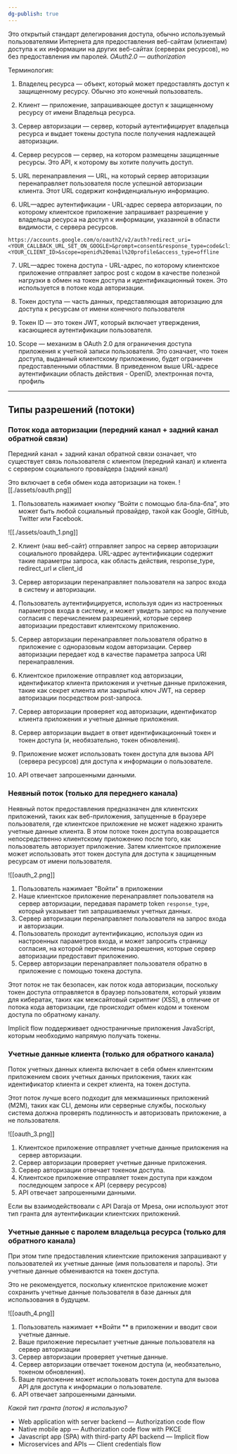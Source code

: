 ```yaml
---
dg-publish: true
---
```

Это открытый стандарт делегирования доступа, обычно используемый пользователями Интернета для предоставления веб-сайтам (клиентам) доступа к их информации на других веб-сайтах (серверах ресурсов), но без предоставления им паролей.
_OAuth2.0 — authorization_

Терминология:

1. Владелец ресурса — объект, который может предоставлять доступ к защищенному ресурсу. Обычно это конечный пользователь.

2. Клиент — приложение, запрашивающее доступ к защищенному ресурсу от имени Владельца ресурса.

3. Сервер авторизации — сервер, который аутентифицирует владельца ресурса и выдает токены доступа после получения надлежащей авторизации.

4. Сервер ресурсов — сервер, на котором размещены защищенные ресурсы. Это API, к которому вы хотите получить доступ.

5. URL перенаправления — URL, на который сервер авторизации перенаправляет пользователя после успешной авторизации клиента. Этот URL содержит конфиденциальную информацию.

6. URL—адрес аутентификации - URL-адрес сервера авторизации, по которому клиентское приложение запрашивает разрешение у владельца ресурса на доступ к информации, указанной в области видимости, с сервера ресурсов.

```
https://accounts.google.com/o/oauth2/v2/auth?redirect_uri=<YOUR_CALLBACK_URL_SET_ON_GOOGLE>&prompt=consent&response_type=code&client_id=<YOUR_CLIENT_ID>&scope=openid%20email%20profile&access_type=offline
```

7. URL—адрес токена доступа - URL-адрес, по которому клиентское приложение отправляет запрос post с кодом в качестве полезной нагрузки в обмен на токен доступа и идентификационный токен. Это используется в потоке кода авторизации.

8. Токен доступа — часть данных, представляющая авторизацию для доступа к ресурсам от имени конечного пользователя

9. Токен ID — это токен JWT, который включает утверждения, касающиеся аутентификации пользователя.

10. Scope — механизм в OAuth 2.0 для ограничения доступа приложения к учетной записи пользователя. Это означает, что токен доступа, выданный клиентскому приложению, будет ограничен предоставленными областями. В приведенном выше URL-адресе аутентификации область действия - OpenID, электронная почта, профиль

---

## Типы разрешений (потоки)

### Поток кода авторизации (передний канал + задний канал обратной связи)

Передний канал + задний канал обратной связи означает, что существует связь пользователя с клиентом (передний канал) и клиента с сервером социального провайдера (задний канал)

Это включает в себя обмен кода авторизации на токен.
![[./assets/oauth.png]]

1. Пользователь нажимает кнопку “Войти с помощью бла-бла-бла”, это может быть любой социальный провайдер, такой как Google, GitHub, Twitter или Facebook.

![[./assets/oauth_1.png]]

2. Клиент (наш веб-сайт) отправляет запрос на сервер авторизации социального провайдера. URL-адрес аутентификации содержит такие параметры запроса, как область действия, response_type, redirect_url и client_id

3. Сервер авторизации перенаправляет пользователя на запрос входа в систему и авторизации.

4. Пользователь аутентифицируется, используя один из настроенных параметров входа в систему, и может увидеть запрос на получение согласия с перечислением разрешений, которые сервер авторизации предоставит клиентскому приложению.

5. Сервер авторизации перенаправляет пользователя обратно в приложение с одноразовым кодом авторизации. Сервер авторизации передает код в качестве параметра запроса URI перенаправления.

6. Клиентское приложение отправляет код авторизации, идентификатор клиента приложения и учетные данные приложения, такие как секрет клиента или закрытый ключ JWT, на сервер авторизации посредством post-запроса.

7. Сервер авторизации проверяет код авторизации, идентификатор клиента приложения и учетные данные приложения.

8. Сервер авторизации выдает в ответ идентификационный токен и токен доступа (и, необязательно, токен обновления).

9. Приложение может использовать токен доступа для вызова API (сервера ресурсов) для доступа к информации о пользователе.

10. API отвечает запрошенными данными.


### Неявный поток (только для переднего канала)

Неявный поток предоставления предназначен для клиентских приложений, таких как веб-приложения, запущенные в браузере пользователя, где клиентское приложение не может надежно хранить учетные данные клиента. В этом потоке токен доступа возвращается непосредственно клиентскому приложению после того, как пользователь авторизует приложение. Затем клиентское приложение может использовать этот токен доступа для доступа к защищенным ресурсам от имени пользователя.

![[oauth_2.png]]


1. Пользователь нажимает "Войти" в приложении
2. Наше клиентское приложение перенаправляет пользователя на сервер авторизации, передавая параметр token `response_type`, который указывает тип запрашиваемых учетных данных.
3. Сервер авторизации перенаправляет пользователя на запрос входа и авторизации.
4. Пользователь проходит аутентификацию, используя один из настроенных параметров входа, и может запросить страницу согласия, на которой перечислены разрешения, которые сервер авторизации предоставит приложению.
5. Сервер авторизации перенаправляет пользователя обратно в приложение с помощью токена доступа.

Этот поток не так безопасен, как поток кода авторизации, поскольку токен доступа отправляется в браузер пользователя, который уязвим для кибератак, таких как межсайтовый скриптинг (XSS), в отличие от потока кода авторизации, где происходит обмен кодом и токеном доступа по обратному каналу.

Implicit flow поддерживает одностраничные приложения JavaScript, которым необходимо напрямую получать токены.

### Учетные данные клиента (только для обратного канала)

Поток учетных данных клиента включает в себя обмен клиентским приложением своих учетных данных приложения, таких как идентификатор клиента и секрет клиента, на токен доступа.

Этот поток лучше всего подходит для межмашинных приложений (M2M), таких как CLI, демоны или серверные службы, поскольку система должна проверять подлинность и авторизовать приложение, а не пользователя.

![[oauth_3.png]]

1. Клиентское приложение отправляет учетные данные приложения на сервер авторизации.
2. Сервер авторизации проверяет учетные данные приложения.
3. Сервер авторизации отвечает токеном доступа.
4. Клиентское приложение отправляет токен доступа при каждом последующем запросе к API (серверу ресурсов)
5. API отвечает запрошенными данными.

Если вы взаимодействовали с API Daraja от Mpesa, они используют этот тип гранта для аутентификации клиентских приложений.

### Учетные данные с паролем владельца ресурса (только для обратного канала)

При этом типе предоставления клиентские приложения запрашивают у пользователей их учетные данные (имя пользователя и пароль). Эти учетные данные обмениваются на токен доступа.

Это не рекомендуется, поскольку клиентское приложение может сохранить учетные данные пользователя в базе данных для использования в будущем.

![[oauth_4.png]]

1. Пользователь нажимает **Войти ** в приложении и вводит свои учетные данные.
2. Ваше приложение пересылает учетные данные пользователя на сервер авторизации
3. Сервер авторизации проверяет учетные данные.
4. Сервер авторизации отвечает токеном доступа (и, необязательно, токеном обновления).
5. Ваше приложение может использовать токен доступа для вызова API для доступа к информации о пользователе.
6. API отвечает запрошенными данными.

*Какой тип гранта (поток) я использую?*
- Web application with server backend — Authorization code flow
- Native mobile app — Authorization code flow with PKCE
- Javascript app (SPA) with third-party API backend — Implicit flow
- Microservices and APIs — Client credentials flow
